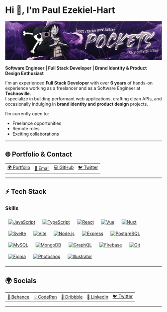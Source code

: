 # Hi 👋, I'm Paul Ezekiel-Hart

<img src="https://raw.githubusercontent.com/slick-codes/slick-codes/refs/heads/master/images/original-ed731205bcfffd980a27c45db2858a96.webp" />

**Software Engineer | Full Stack Developer | Brand Identity & Product Design Enthusiast**  

I'm an experienced **Full Stack Developer** with over **6 years** of hands-on experience working as a freelancer and as a Software Engineer at **Technoville**.  
I specialize in building performant web applications, crafting clean APIs, and occasionally indulging in **brand identity and product design** projects.  

I’m currently open to:
- Freelance opportunities
- Remote roles
- Exciting collaborations

---

## 🌐 Portfolio & Contact
<table>
<tr>
<td><a href="http://paulezekielhart.vercel.app" target="_blank">🌍 Portfolio</a></td>
<td><a href="mailto:hartpaulisimo@gmail.com">📧 Email</a></td>
<td><a href="https://www.github.com/slick-codes" target="_blank">💻 GitHub</a></td>
<td><a href="https://www.twitter.com/slick_codes" target="_blank">🐦 Twitter</a></td>
</tr>
</table>

<!--
<a href="https://www.github.com/slick-codes" target="_blank" rel="noreferrer">
  <img src="https://img.shields.io/github/followers/slick-codes?logo=github&style=for-the-badge&color=0891b2&labelColor=1c1917" />
</a>
<a href="https://www.twitter.com/slick_codes" target="_blank" rel="noreferrer">
  <img src="https://img.shields.io/twitter/follow/slick_codes?logo=twitter&style=for-the-badge&color=0891b2&labelColor=1c1917"/>
</a>
-->

---

## ⚡ Tech Stack
### Skills

<p align="center">
<div>
  <a href="https://developer.mozilla.org/en-US/docs/Web/JavaScript"><img src="https://raw.githubusercontent.com/danielcranney/readme-generator/main/public/icons/skills/javascript-colored.svg" width="48" style="padding:10px;" alt="JavaScript" /></a>
  <a href="https://www.typescriptlang.org/"><img src="https://raw.githubusercontent.com/danielcranney/readme-generator/main/public/icons/skills/typescript-colored.svg" width="48" style="padding:10px;" alt="TypeScript" /></a>
  <a href="https://reactjs.org/"><img src="https://raw.githubusercontent.com/danielcranney/readme-generator/main/public/icons/skills/react-colored.svg" width="48" style="padding:10px;" alt="React" /></a>
  <a href="https://vuejs.org/"><img src="https://raw.githubusercontent.com/danielcranney/readme-generator/main/public/icons/skills/vuejs-colored.svg" width="48" style="padding:10px;" alt="Vue" /></a>
  <a href="https://nuxtjs.org/"><img src="https://raw.githubusercontent.com/danielcranney/readme-generator/main/public/icons/skills/nuxtjs-colored.svg" width="48" style="padding:10px;" alt="Nuxt" /></a>
  <a href="https://svelte.dev/"><img src="https://raw.githubusercontent.com/danielcranney/readme-generator/main/public/icons/skills/svelte-colored.svg" width="48" style="padding:10px;" alt="Svelte" /></a>
  <a href="https://vitejs.dev/"><img src="https://raw.githubusercontent.com/danielcranney/readme-generator/main/public/icons/skills/vite-colored.svg" width="48" style="padding:10px;" alt="Vite" /></a>
  <a href="https://nodejs.org/en/"><img src="https://raw.githubusercontent.com/danielcranney/readme-generator/main/public/icons/skills/nodejs-colored.svg" width="48" style="padding:10px;" alt="Node.js" /></a>
  <a href="https://expressjs.com/"><img src="https://raw.githubusercontent.com/danielcranney/readme-generator/main/public/icons/skills/express-colored-dark.svg" width="48" style="padding:10px;" alt="Express" /></a>
  <a href="https://www.postgresql.org/"><img src="https://raw.githubusercontent.com/danielcranney/readme-generator/main/public/icons/skills/postgresql-colored.svg" width="48" style="padding:10px;" alt="PostgreSQL" /></a>
  <a href="https://www.mysql.com/"><img src="https://raw.githubusercontent.com/danielcranney/readme-generator/main/public/icons/skills/mysql-colored.svg" width="48" style="padding:10px;" alt="MySQL" /></a>
  <a href="https://www.mongodb.com/"><img src="https://raw.githubusercontent.com/danielcranney/readme-generator/main/public/icons/skills/mongodb-colored.svg" width="48" style="padding:10px;" alt="MongoDB" /></a>
  <a href="https://graphql.org/"><img src="https://raw.githubusercontent.com/danielcranney/readme-generator/main/public/icons/skills/graphql-colored.svg" width="48" style="padding:10px;" alt="GraphQL" /></a>
  <a href="https://firebase.google.com/"><img src="https://raw.githubusercontent.com/danielcranney/readme-generator/main/public/icons/skills/firebase-colored.svg" width="48" style="padding:10px;" alt="Firebase" /></a>
  <a href="https://git-scm.com/"><img src="https://raw.githubusercontent.com/danielcranney/readme-generator/main/public/icons/skills/git-colored.svg" width="48" style="padding:10px;" alt="Git" /></a>
  <a href="https://www.figma.com/"><img src="https://raw.githubusercontent.com/danielcranney/readme-generator/main/public/icons/skills/figma-colored.svg" width="48" style="padding:10px;" alt="Figma" /></a>
  <a href="https://www.adobe.com/uk/products/photoshop.html"><img src="https://raw.githubusercontent.com/danielcranney/readme-generator/main/public/icons/skills/photoshop-colored-dark.svg" width="48" style="padding:10px;" alt="Photoshop" /></a>
  <a href="https://www.adobe.com/uk/products/illustrator.html"><img src="https://raw.githubusercontent.com/danielcranney/readme-generator/main/public/icons/skills/illustrator-colored-dark.svg" width="48" style="padding:10px;" alt="Illustrator" /></a>
  </div>
</p>

---

## 🌍 Socials
<table>
<tr>
<td><a href="https://www.behance.com/slickcodes" target="_blank">🎨 Behance</a></td>
<td><a href="https://www.codepen.io/slickcodes" target="_blank">💡 CodePen</a></td>
<td><a href="https://www.dribbble.com/slickcodes" target="_blank">🎯 Dribbble</a></td>
<td><a href="https://www.linkedin.com/in/paul-ezekiel-hart-868126237" target="_blank">💼 LinkedIn</a></td>
<td><a href="https://www.twitter.com/slick_codes" target="_blank">🐦 Twitter</a></td>
</tr>
</table>

---

